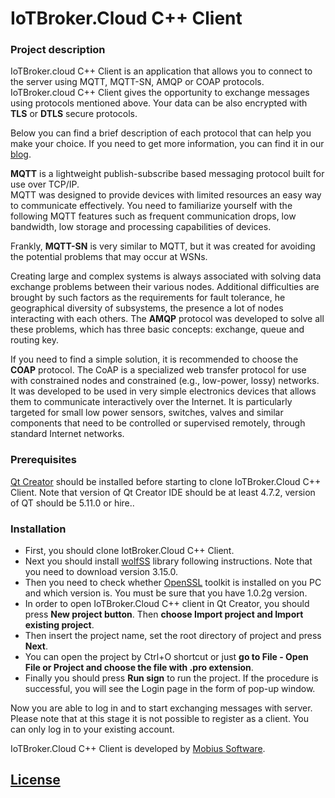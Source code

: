 # IoTBroker.Cloud C++ Client

### Project description

IoTBroker.cloud С++ Client is an application that allows you to connect to the server using MQTT, MQTT-SN, 
AMQP or COAP protocols. IoTBroker.cloud С++ Client gives the opportunity to exchange messages using protocols 
mentioned above. Your data can be also encrypted with **TLS** or **DTLS** secure protocols.   

Below you can find a brief description of each protocol that can help you make your choice. 
If you need to get more information, you can find it in our [blog](https://www.iotbroker.cloud/clientApps/C++/MQTT/C++).
 
**MQTT** is a lightweight publish-subscribe based messaging protocol built for use over TCP/IP.  
MQTT was designed to provide devices with limited resources an easy way to communicate effectively. 
You need to familiarize yourself with the following MQTT features such as frequent communication drops, low bandwidth, 
low storage and processing capabilities of devices. 

Frankly, **MQTT-SN** is very similar to MQTT, but it was created for avoiding the potential problems that may occur at WSNs. 

Creating large and complex systems is always associated with solving data exchange problems between their various nodes. 
Additional difficulties are brought by such factors as the requirements for fault tolerance, 
he geographical diversity of subsystems, the presence a lot of nodes interacting with each others. 
The **AMQP** protocol was developed to solve all these problems, which has three basic concepts: 
exchange, queue and routing key. 

If you need to find a simple solution, it is recommended to choose the **COAP** protocol. 
The CoAP is a specialized web transfer protocol for use with constrained nodes and constrained (e.g., low-power, lossy) 
networks. It was developed to be used in very simple electronics devices that allows them to communicate interactively 
over the Internet. It is particularly targeted for small low power sensors, switches, valves and similar components 
that need to be controlled or supervised remotely, through standard Internet networks.   
 
### Prerequisites 
[Qt Creator](https://www.qt.io/download) should be installed before starting to clone IoTBroker.Cloud C++ Client. Note that version of Qt Creator IDE should be at least 4.7.2, version of QT should be 5.11.0 or hire.. 

### Installation 
* First, you should clone IotBroker.Cloud C++ Client.
* Next you should install [wolfSS](https://www.wolfssl.com/) library following instructions. Note that you need to download version 3.15.0.
* Then you need to check whether [OpenSSL](https://www.openssl.org/) toolkit is installed on you PC and which version is. 
You must be sure that you have 1.0.2g version.
* In order to open IoTBroker.Cloud C++ client in Qt Creator, you should press **New project button**. Then **choose Import project and Import existing project**.
* Then insert the project name, set the root directory of project and press **Next**. 
* You can open the project by Ctrl+O shortcut or just **go to File - Open File or Project and choose the file with .pro extension**.
* Finally you should press **Run sign** to run the project. If the procedure is successful, you will see the Login page in the form of pop-up window. 

Now you are able to log in and to start exchanging messages with server.
Please note that at this stage it is not possible to register as a client. You can only log in to your existing account.

IoTBroker.Cloud C++ Client is developed by [Mobius Software](http://mobius-software.com).

## [License](LICENSE.md)
